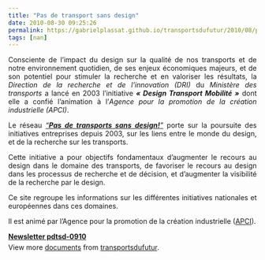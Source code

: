 ```yaml
---
title: "Pas de transport sans design"
date: 2010-08-30 09:25:26
permalink: https://gabrielplassat.github.io/transportsdufutur/2010/08/pas-de-transport-sans-design.html
tags: [nan]
---
```


<p style="text-align: justify">Consciente de l’impact du design sur la qualité de nos transports et de notre environnement quotidien, de ses enjeux économiques majeurs, et de son potentiel pour stimuler la recherche et en valoriser les résultats, la <em>D</em><em>irection de la recherche et de l’innovation (DRI)</em> du <em>Ministère des transports</em> a lancé en 2003 l’initiative <strong><em>« Design Transport Mobilité »</em></strong> dont elle a confié l’animation à l’<em>Agence pour la promotion de la création industrielle (APCI)</em>.</p> <p style="text-align: justify">Le réseau <em><a href="http://www.pasdetransportsansdesign.fr/?page_id=2" target="_blank">“<strong>Pas de transports sans design!</strong>”</a></em> porte sur la poursuite des initiatives entreprises depuis 2003, sur les liens entre le monde du design, et de la recherche sur les transports.</p> <p style="text-align: justify">Cette initiative a pour objectifs fondamentaux d’augmenter le recours au design dans le domaine des transports, de favoriser le recours au design dans les processus de recherche et de décision, et d’augmenter la visibilité de la recherche par le design.</p> <p style="text-align: justify">Ce site regroupe les informations sur les différentes initiatives nationales et européennes dans ces domaines.</p> <p style="text-align: justify">Il est animé par l’Agence pour la promotion de la création industrielle (<a href="http://www.apci.asso.fr" target="_blank">APCI</a>).</p> <p style="text-align: justify"> </p>  <!--more-->   <p style="text-align: justify"><a href="http://www.apci.asso.fr/" target="_blank"></a></p> <div id="__ss_5086692" style="width: 477px"><strong style="margin: 12px 0 4px"><a href="http://www.slideshare.net/transportsdufutur/newsletter-pdtsd0910" title="Newsletter pdtsd-0910">Newsletter pdtsd-0910</a></strong>        <div style="padding: 5px 0 12px">View more <a href="http://www.slideshare.net/">documents</a> from <a href="http://www.slideshare.net/transportsdufutur">transportsdufutur</a>.</div> </div>
